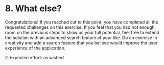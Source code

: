 # 8. What else?

Congratulations! If you reached out to this point, you have completed all the requested challenges on this exercise. If
you feel that you had not enough room on the previous steps to show us your full potential, feel free to extend the
solution with an advanced search feature of your like. Do an exercise in creativity and add a search feature that you
believe would improve the user experience of the application.

⏱ Expected effort: as wished
